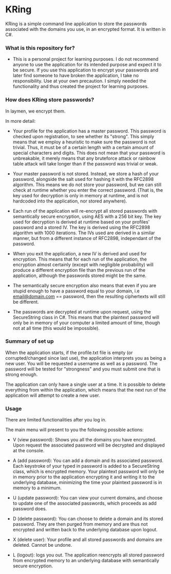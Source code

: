 # KRing #

KRing is a simple command line application to store the passwords associated with the domains you use, in an encrypted format. It is written in C#.

### What is this repository for? ###

* This is a personal project for learning purposes. I do not recommend anyone to use the application for its intended purpose and expect it to be secure. If you use this application to encrypt your passwords and later find someone to have broken the application, I take no responsibility. Use at your own precaution. I simply needed the functionality and thus created the project for learning purposes. 

### How does KRing store passwords? ###

In laymen, we encrypt them.

In more detail:
* Your profile for the application has a master password. This password is checked upon registration, to see whether its "strong". This simply means that we employ a heuristic to make sure the password is not trivial. Thus, it must be of a certain length with a certain amount of special characters and digits. This does not mean that your password is unbreakable, it merely means that any bruteforce attack or rainbow table attack will take longer than if the password was trivial or weak.

* Your master password is not stored. Instead, we store a hash of your password, alongside the salt used for hashing it with the RFC2898 algorithm. This means we do not store your password, but we can still check at runtime whether you enter the correct password. (That is, the key used for decryption is only in memory at runtime, and is not hardcoded into the application, nor stored anywhere).

* Each run of the application will re-encrypt all stored passwords with semantically secure encryption, using AES with a 256 bit key. The key used for decryption is derived at runtime based on your profiles' password and a stored IV. The key is derived using the RFC2898 algorithm with 1000 iterations. The IVs used are derived in a similar manner, but from a different instance of RFC2898, independant of the password. 

* When you exit the application, a new IV is derived and used for encryption. This means that for each run of the application, the encryption almost certainly (except with negligible probability) will produce a different encryption file than the previous run of the application, although the passwords stored might be the same. 

* The semantically secure encryption also means that even if you are stupid enough to have a password equal to your domain,
i.e email@domain.com == password, then the resulting ciphertexts will still be different. 

* The passwords are decrypted at runtime upon request, using the SecureString class in C#. This means that the plaintext password will only be in memory of your computer a limited amount of time, though not at all time (this would be impossible).

### Summary of set up ###
When the application starts, if the profile.txt file is empty (or corrupted/changed since last use), the application interprets you as being a new user. You will be requested a username as well as a password. The password will be 
tested for "strongness" and you must submit one that is strong enough. 

The application can only have a single user at a time. It is possible to delete everything from within the application, which means that the next run of the application will attempt to create a new user.



### Usage ###

There are limited functionalities after you log in. 

The main menu will present to you the following possible actions:

* V (view password): Shows you all the domains you have encrypted. Upon request the associated password will be decrypted and displayed at the console. 

* A (add password): You can add a domain and its associated password. Each keystroke of your typed in password is added to a SecureString class, which is encrypted memory. Your plaintext password will only be in memory prior to the application encrypting it and writing it to the underlying database, minimizing the time your plaintext password is in memory to a minimum. 

* U (update password): You can view your current domains, and choose to update one of the associated passwords, which proceeds as add password does. 

* D (delete password): You can choose to delete a domain and its stored password. They are then purged from memory and are thus not encrypted and written back to the underlying database upon logout. 

* X (delete user): Your profile and all stored passwords and domains are deleted. Cannot be undone.

* L (logout): logs you out. The application reencrypts all stored password from encrypted memory to an underlying database with semantically secure encryption.